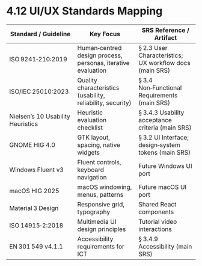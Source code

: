 # 4.12 UI/UX Standards Mapping

| Standard / Guideline | Key Focus | SRS Reference / Artifact |
| --- | --- | --- |
| ISO 9241‑210:2019 | Human‑centred design process, personas, iterative evaluation | § 2.3 User Characteristics; UX workflow docs (main SRS) |
| ISO/IEC 25010:2023 | Quality characteristics (usability, reliability, security) | § 3.4 Non‑Functional Requirements (main SRS) |
| Nielsen’s 10 Usability Heuristics | Heuristic evaluation checklist | § 3.4.3 Usability acceptance criteria (main SRS) |
| GNOME HIG 4.0 | GTK layout, spacing, native widgets | § 3.2 UI Interface; design‑system tokens (main SRS) |
| Windows Fluent v3 | Fluent controls, keyboard navigation | Future Windows UI port |
| macOS HIG 2025 | macOS windowing, menus, patterns | Future macOS UI port |
| Material 3 Design | Responsive grid, typography | Shared React components |
| ISO 14915‑2:2018 | Multimedia UI design principles | Tutorial video interactions |
| EN 301 549 v4.1.1 | Accessibility requirements for ICT | § 3.4.9 Accessibility (main SRS) |